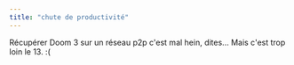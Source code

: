 ```yaml
---
title: "chute de productivité"
---
```


Récupérer Doom 3 sur un réseau p2p c'est mal hein, dites... Mais c'est trop
loin le 13. :(

